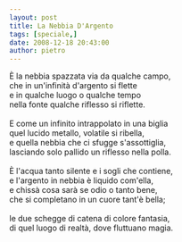 ```yaml
---
layout: post
title: La Nebbia D'Argento
tags: [speciale,]
date: 2008-12-18 20:43:00
author: pietro
---
```

È la nebbia spazzata via da qualche campo,<br/>che in un'infinità d'argento si flette<br/>e in qualche luogo o qualche tempo<br/>nella fonte qualche riflesso si riflette.<br/><br/>E come un infinito intrappolato in una biglia<br/>quel lucido metallo, volatile si ribella,<br/>e quella nebbia che ci sfugge s'assottiglia,<br/>lasciando solo pallido un riflesso nella polla.<br/><br/>È l'acqua tanto silente e i sogli che contiene,<br/>e l'argento in nebbia è liquido com'ella,<br/>e chissà cosa sarà se odio o tanto bene,<br/>che si completano in un cuore tant'è bella;<br/><br/>le due schegge di catena di colore fantasia,<br/>di quel luogo di realtà, dove fluttuano magia.
